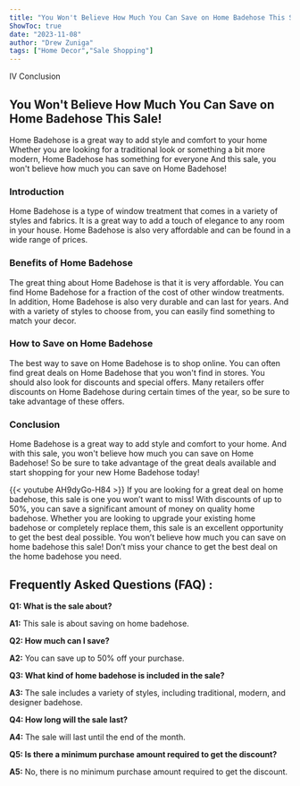 ```yaml
---
title: "You Won't Believe How Much You Can Save on Home Badehose This Sale!"
ShowToc: true 
date: "2023-11-08"
author: "Drew Zuniga" 
tags: ["Home Decor","Sale Shopping"]
---
```

IV Conclusion

## You Won't Believe How Much You Can Save on Home Badehose This Sale!

Home Badehose is a great way to add style and comfort to your home Whether you are looking for a traditional look or something a bit more modern, Home Badehose has something for everyone And this sale, you won't believe how much you can save on Home Badehose! 

### Introduction 

Home Badehose is a type of window treatment that comes in a variety of styles and fabrics. It is a great way to add a touch of elegance to any room in your house. Home Badehose is also very affordable and can be found in a wide range of prices. 

### Benefits of Home Badehose 

The great thing about Home Badehose is that it is very affordable. You can find Home Badehose for a fraction of the cost of other window treatments. In addition, Home Badehose is also very durable and can last for years. And with a variety of styles to choose from, you can easily find something to match your decor. 

### How to Save on Home Badehose 

The best way to save on Home Badehose is to shop online. You can often find great deals on Home Badehose that you won't find in stores. You should also look for discounts and special offers. Many retailers offer discounts on Home Badehose during certain times of the year, so be sure to take advantage of these offers. 

### Conclusion 

Home Badehose is a great way to add style and comfort to your home. And with this sale, you won't believe how much you can save on Home Badehose! So be sure to take advantage of the great deals available and start shopping for your new Home Badehose today!

{{< youtube AH9dyGo-H84 >}} 
If you are looking for a great deal on home badehose, this sale is one you won’t want to miss! With discounts of up to 50%, you can save a significant amount of money on quality home badehose. Whether you are looking to upgrade your existing home badehose or completely replace them, this sale is an excellent opportunity to get the best deal possible. You won’t believe how much you can save on home badehose this sale! Don’t miss your chance to get the best deal on the home badehose you need.

## Frequently Asked Questions (FAQ) :
**Q1: What is the sale about?**

**A1:** This sale is about saving on home badehose. 

**Q2: How much can I save?**

**A2:** You can save up to 50% off your purchase. 

**Q3: What kind of home badehose is included in the sale?**

**A3:** The sale includes a variety of styles, including traditional, modern, and designer badehose. 

**Q4: How long will the sale last?**

**A4:** The sale will last until the end of the month. 

**Q5: Is there a minimum purchase amount required to get the discount?**

**A5:** No, there is no minimum purchase amount required to get the discount.



